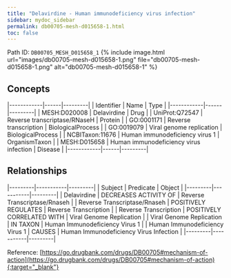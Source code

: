 ```yaml
---
title: "Delavirdine - Human immunodeficiency virus infection"
sidebar: mydoc_sidebar
permalink: db00705-mesh-d015658-1.html
toc: false 
---
```



Path ID: `DB00705_MESH_D015658_1`
{% include image.html url="images/db00705-mesh-d015658-1.png" file="db00705-mesh-d015658-1.png" alt="db00705-mesh-d015658-1" %}

## Concepts

|------------|------|---------|
| Identifier | Name | Type    |
|------------|------|---------|
| MESH:D020008 | Delavirdine | Drug |
| UniProt:Q72547 | Reverse transcriptase/RNaseH | Protein |
| GO:0001171 | Reverse transcription | BiologicalProcess |
| GO:0019079 | Viral genome replication | BiologicalProcess |
| NCBITaxon:11676 | Human immunodeficiency virus 1 | OrganismTaxon |
| MESH:D015658 | Human immunodeficiency virus infection | Disease |
|------------|------|---------|

## Relationships

|---------|-----------|---------|
| Subject | Predicate | Object  |
|---------|-----------|---------|
| Delavirdine | DECREASES ACTIVITY OF | Reverse Transcriptase/Rnaseh |
| Reverse Transcriptase/Rnaseh | POSITIVELY REGULATES | Reverse Transcription |
| Reverse Transcription | POSITIVELY CORRELATED WITH | Viral Genome Replication |
| Viral Genome Replication | IN TAXON | Human Immunodeficiency Virus 1 |
| Human Immunodeficiency Virus 1 | CAUSES | Human Immunodeficiency Virus Infection |
|---------|-----------|---------|

Reference: [https://go.drugbank.com/drugs/DB00705#mechanism-of-action](https://go.drugbank.com/drugs/DB00705#mechanism-of-action){:target="_blank"}